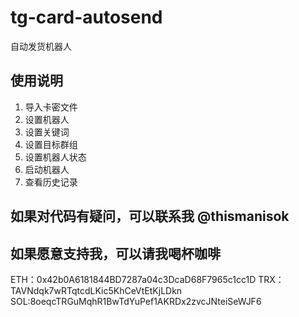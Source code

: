 # tg-card-autosend
 自动发货机器人

## 使用说明
1. 导入卡密文件
2. 设置机器人
3. 设置关键词
4. 设置目标群组
5. 设置机器人状态
6. 启动机器人
7. 查看历史记录

## 如果对代码有疑问，可以联系我 @thismanisok

## 如果愿意支持我，可以请我喝杯咖啡
ETH：0x42b0A6181844BD7287a04c3DcaD68F7965c1cc1D
TRX：TAVNdqk7wRTqtcdLKic5KhCeVtEtKjLDkn
SOL:8oeqcTRGuMqhR1BwTdYuPef1AKRDx2zvcJNteiSeWJF6